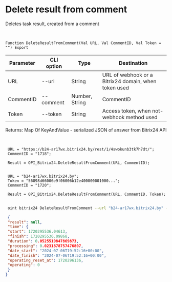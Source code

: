 ﻿---
sidebar_position: 8
---

# Delete result from comment
 Deletes task result, created from a comment


<br/>


`Function DeleteResultFromComment(Val URL, Val CommentID, Val Token = "") Export`

 | Parameter | CLI option | Type | Destination |
 |-|-|-|-|
 | URL | --url | String | URL of webhook or a Bitrix24 domain, when token used |
 | CommentID | --comment | Number, String | CommentID |
 | Token | --token | String | Access token, when not-webhook method used |

 
 Returns: Map Of KeyAndValue - serialized JSON of answer from Bitrix24 API

<br/>




```bsl title="Code example"
 URL = "https://b24-ar17wx.bitrix24.by/rest/1/4swokunb3tk7h7dt/";
 CommentID = "1718";
 
 Result = OPI_Bitrix24.DeleteResultFromComment(URL, CommentID);
 
 
 URL = "b24-ar17wx.bitrix24.by";
 Token = "56898d66006e9f06006b12e400000001000...";
 CommentID = "1720";
 
 Result = OPI_Bitrix24.DeleteResultFromComment(URL, CommentID, Token);
```
	


```sh title="CLI command example"
 
 oint bitrix24 DeleteResultFromComment --url "b24-ar17wx.bitrix24.by" --comment "1720" --token "56898d66006e9f06006b12e400000001000..."

```

```json title="Result"
 {
 "result": null,
 "time": {
 "start": 1720295536.04613,
 "finish": 1720295536.09868,
 "duration": 0.0525519847869873,
 "processing": 0.0231878757476807,
 "date_start": "2024-07-06T19:52:16+00:00",
 "date_finish": "2024-07-06T19:52:16+00:00",
 "operating_reset_at": 1720296136,
 "operating": 0
 }
}
```
